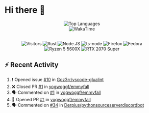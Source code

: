 # Hi there 👋

<p align="center">
<img src="https://github-readme-stats.vercel.app/api/top-langs/?username=Zubbbz&layout=compact&hide_border=true&langs_count=999&theme=dark&bg_color=0d1117" alt="Top Languages">
	<br/>
<img src="https://github-readme-stats.vercel.app/api/wakatime?username=Zubbbz&layout=compact&custom_title=My%20Week&hide_border=true&theme=dark&bg_color=0d1117" alt="WakaTime"/>
	<br/><br/>
	<p align="center">
		<img src="https://visitor-badge.laobi.icu/badge?page_id=Zubbbz" alt="Visitors"/>
		<img src="https://img.shields.io/badge/Rust-000000?style=flat&logo=rust&logoColor=white" alt="Rust">
		<img src="https://img.shields.io/badge/Node.js-339933?style=flat&logo=nodedotjs&logoColor=white" alt="Node.JS">
		<img src="https://img.shields.io/badge/ts--node-3178C6?style=flat&logo=ts-node&logoColor=white" alt="ts-node">
		<img src="https://img.shields.io/badge/Firefox_Browser-FF7139?style=flat&logo=Firefox-Browser&logoColor=white" alt="Firefox">
		<img src="https://img.shields.io/badge/Fedora-294172?style=flat&logo=fedora&logoColor=white" alt="Fedora">
		<img src="https://img.shields.io/badge/AMD%20Ryzen_5_5600X-ED1C24?style=flat&logo=amd&logoColor=white" alt="Ryzen 5 5600X">
		<img src="https://img.shields.io/badge/NVIDIA-RTX 2070 Super-76B900?style=flat&logo=nvidia&logoColor=white" alt="RTX 2070 Super">
	</p>
</p>

## ⚡ Recent Activity
<!--START_SECTION:activity-->
1. ❗️ Opened issue [#10](https://github.com/Goz3rr/vscode-glualint/issues/10) in [Goz3rr/vscode-glualint](https://github.com/Goz3rr/vscode-glualint)
2. ❌ Closed PR [#1](https://github.com/yogwoggf/emmyfall/pull/1) in [yogwoggf/emmyfall](https://github.com/yogwoggf/emmyfall)
3. 🗣 Commented on [#1](https://github.com/yogwoggf/emmyfall/issues/1) in [yogwoggf/emmyfall](https://github.com/yogwoggf/emmyfall)
4. 💪 Opened PR [#1](https://github.com/yogwoggf/emmyfall/pull/1) in [yogwoggf/emmyfall](https://github.com/yogwoggf/emmyfall)
5. 🗣 Commented on [#34](https://github.com/Derpius/pythonsourceserverdiscordbot/issues/34) in [Derpius/pythonsourceserverdiscordbot](https://github.com/Derpius/pythonsourceserverdiscordbot)
<!--END_SECTION:activity-->
